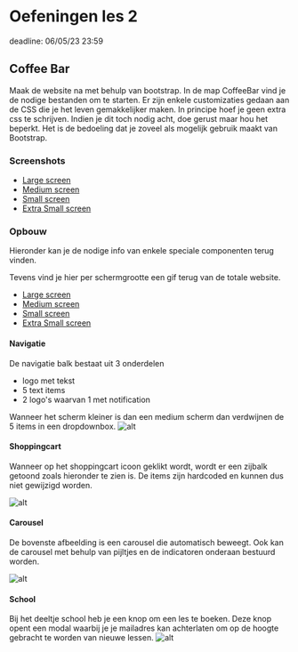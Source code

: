 # Oefeningen les 2

deadline: 06/05/23 23:59

## Coffee Bar

Maak de website na met behulp van bootstrap. In de map CoffeeBar vind je de nodige bestanden om te starten. Er zijn enkele customizaties gedaan aan de CSS die je het leven gemakkelijker maken. In principe hoef je geen extra css te schrijven. Indien je dit toch nodig acht, doe gerust maar hou het beperkt. Het is de bedoeling dat je zoveel als mogelijk gebruik maakt van Bootstrap.

### Screenshots

- [Large screen](img/screenshot-LG.png)
- [Medium screen](img/screenshot-MD.png)
- [Small screen](img/screenshot-SM.png)
- [Extra Small screen](img/screenshot-XS.png)

### Opbouw

Hieronder kan je de nodige info van enkele speciale componenten terug vinden.

Tevens vind je hier per schermgrootte een gif terug van de totale website.

- [Large screen](img/demo-LG.gif)
- [Medium screen](img/demo-MD.gif)
- [Small screen](img/demo-SM.gif)
- [Extra Small screen](img/demo-XS.gif)

#### Navigatie

De navigatie balk bestaat uit 3 onderdelen

- logo met tekst
- 5 text items
- 2 logo's waarvan 1 met notification

Wanneer het scherm kleiner is dan een medium scherm dan verdwijnen de 5 items in een dropdownbox.
![alt](img/nav%20small.png)

#### Shoppingcart

Wanneer op het shoppingcart icoon geklikt wordt, wordt er een zijbalk getoond zoals hieronder te zien is. De items zijn hardcoded en kunnen dus niet gewijzigd worden.

![alt](img/shoppingcart.png)

#### Carousel

De bovenste afbeelding is een carousel die automatisch beweegt. Ook kan de carousel met behulp van pijltjes en de indicatoren onderaan bestuurd worden.

![alt](img/carousel.gif)

#### School

Bij het deeltje school heb je een knop om een les te boeken. Deze knop opent een modal waarbij je je mailadres kan achterlaten om op de hoogte gebracht te worden van nieuwe lessen.
![alt](img/bookaclass.png)
